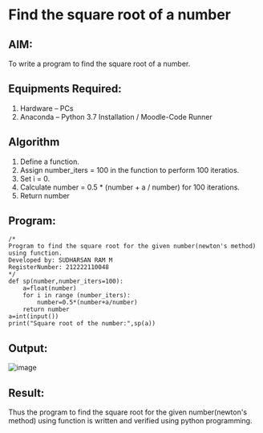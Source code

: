 # Find the square root of a number

## AIM:
To write a program to find the square root of a number.

## Equipments Required:
1. Hardware – PCs
2. Anaconda – Python 3.7 Installation / Moodle-Code Runner

## Algorithm
1. Define a function.
2. Assign number_iters = 100 in the function to perform 100 iteratios.
3. Set i = 0.
4. Calculate  number = 0.5 * (number + a / number) for 100 iterations.
5. Return number

## Program:
```
/*
Program to find the square root for the given number(newton's method) using function.
Developed by: SUDHARSAN RAM M
RegisterNumber: 212222110048  
*/
def sp(number,number_iters=100):
    a=float(number)
    for i in range (number_iters):
        number=0.5*(number+a/number)
    return number
a=int(input())
print("Square root of the number:",sp(a))
```

## Output:

![image](https://github.com/Sudharsanram/Square-root-of-a-number/assets/119393980/04fa2022-f425-436b-afd7-ba0801e070ed)



## Result:
Thus the program to find the square root for the given number(newton's method) using function is written and verified using python programming.
